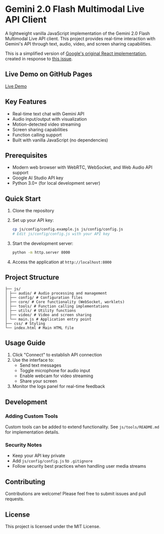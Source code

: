 # Gemini 2.0 Flash Multimodal Live API Client

A lightweight vanilla JavaScript implementation of the Gemini 2.0 Flash Multimodal Live API client. This project provides real-time interaction with Gemini's API through text, audio, video, and screen sharing capabilities.

This is a simplified version of [Google's original React implementation](https://github.com/google-gemini/multimodal-live-api-web-console), created in response to [this issue](https://github.com/google-gemini/multimodal-live-api-web-console/issues/19).

## Live Demo on GitHub Pages

[Live Demo](https://viaanthroposbenevolentia.github.io/gemini-2-live-api-demo/)

## Key Features

- Real-time text chat with Gemini API
- Audio input/output with visualization
- Motion-detected video streaming
- Screen sharing capabilities
- Function calling support
- Built with vanilla JavaScript (no dependencies)

## Prerequisites

- Modern web browser with WebRTC, WebSocket, and Web Audio API support
- Google AI Studio API key
- Python 3.0+ (for local development server)

## Quick Start

1. Clone the repository
2. Set up your API key:

   ```bash
   cp js/config/config.example.js js/config/config.js
   # Edit js/config/config.js with your API key
   ```

3. Start the development server:

   ```bash
   python -m http.server 8000
   ```

4. Access the application at `http://localhost:8000`

## Project Structure

```plaintext
├── js/
│ ├── audio/ # Audio processing and management
│ ├── config/ # Configuration files
│ ├── core/ # Core functionality (WebSocket, worklets)
│ ├── tools/ # Function calling implementations
│ ├── utils/ # Utility functions
│ ├── video/ # Video and screen sharing
│ └── main.js # Application entry point
├── css/ # Styling
└── index.html # Main HTML file
```

## Usage Guide

1. Click "Connect" to establish API connection
2. Use the interface to:
   - Send text messages
   - Toggle microphone for audio input
   - Enable webcam for video streaming
   - Share your screen
3. Monitor the logs panel for real-time feedback

## Development

### Adding Custom Tools

Custom tools can be added to extend functionality. See `js/tools/README.md` for implementation details.

### Security Notes

- Keep your API key private
- Add `js/config/config.js` to `.gitignore`
- Follow security best practices when handling user media streams

## Contributing

Contributions are welcome! Please feel free to submit issues and pull requests.

## License

This project is licensed under the MIT License.

